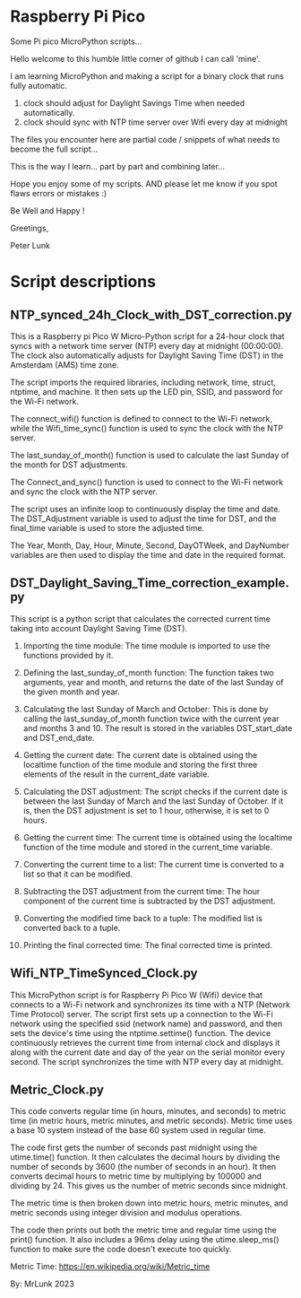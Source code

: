 # Raspberry Pi Pico
 Some Pi pico MicroPython scripts...

Hello welcome to this humble little corner of github I can call 'mine'.

I am learning MicroPython and making a script for a binary clock that runs fully automatic.
1. clock should adjust for Daylight Savings Time when needed automatically.
2. clock should sync with NTP time server over Wifi every day at midnight

The files you encounter here are partial code / snippets of what needs to become the full script...

This is the way I learn... part by part and combining later...

Hope you enjoy some of my scripts.
AND please let me know if you spot flaws errors or mistakes :)

Be Well and Happy !

Greetings,

Peter Lunk



# Script descriptions

## NTP_synced_24h_Clock_with_DST_correction.py

This is a Raspberry pi Pico W Micro-Python script for a 24-hour clock that syncs with a network time server (NTP) every day at midnight (00:00:00). The clock also automatically adjusts for Daylight Saving Time (DST) in the Amsterdam (AMS) time zone.

The script imports the required libraries, including network, time, struct, ntptime, and machine. It then sets up the LED pin, SSID, and password for the Wi-Fi network.

The connect_wifi() function is defined to connect to the Wi-Fi network, while the Wifi_time_sync() function is used to sync the clock with the NTP server.

The last_sunday_of_month() function is used to calculate the last Sunday of the month for DST adjustments.

The Connect_and_sync() function is used to connect to the Wi-Fi network and sync the clock with the NTP server.

The script uses an infinite loop to continuously display the time and date. The DST_Adjustment variable is used to adjust the time for DST, and the final_time variable is used to store the adjusted time.

The Year, Month, Day, Hour, Minute, Second, DayOTWeek, and DayNumber variables are then used to display the time and date in the required format.
 
## DST_Daylight_Saving_Time_correction_example.py

This script is a python script that calculates the corrected current time taking into account Daylight Saving Time (DST).

1. Importing the time module: The time module is imported to use the functions provided by it.

2. Defining the last_sunday_of_month function: The function takes two arguments, year and month, and returns the date of the last Sunday of the given month and year.

3. Calculating the last Sunday of March and October: This is done by calling the last_sunday_of_month function twice with the current year and months 3 and 10. The result is stored in the variables DST_start_date and DST_end_date.

4. Getting the current date: The current date is obtained using the localtime function of the time module and storing the first three elements of the result in the current_date variable.

5. Calculating the DST adjustment: The script checks if the current date is between the last Sunday of March and the last Sunday of October. If it is, then the DST adjustment is set to 1 hour, otherwise, it is set to 0 hours.

6. Getting the current time: The current time is obtained using the localtime function of the time module and stored in the current_time variable.

7. Converting the current time to a list: The current time is converted to a list so that it can be modified.

8. Subtracting the DST adjustment from the current time: The hour component of the current time is subtracted by the DST adjustment.

9. Converting the modified time back to a tuple: The modified list is converted back to a tuple.

10. Printing the final corrected time: The final corrected time is printed.
 
 
## Wifi_NTP_TimeSynced_Clock.py 

This MicroPython script is for Raspberry Pi Pico W (Wifi) device
that connects to a Wi-Fi network and synchronizes its time with 
a NTP (Network Time Protocol) server. 
The script first sets up a connection to the Wi-Fi network using
the specified ssid (network name) and password, and then sets
the device's time using the ntptime.settime() function. 
The device continuously retrieves the current time from internal
clock and displays it along with the current date and day of the
year on the serial monitor every second.
The script synchronizes the time with NTP every day at midnight.

## Metric_Clock.py

This code converts regular time (in hours, minutes, and seconds) to metric time (in metric hours, metric minutes, and metric seconds). Metric time uses a base 10 system instead of the base 60 system used in regular time.

The code first gets the number of seconds past midnight using the utime.time() function. It then calculates the decimal hours by dividing the number of seconds by 3600 (the number of seconds in an hour). It then converts decimal hours to metric time by multiplying by 100000 and dividing by 24. This gives us the number of metric seconds since midnight.

The metric time is then broken down into metric hours, metric minutes, and metric seconds using integer division and modulus operations.

The code then prints out both the metric time and regular time using the print() function. It also includes a 96ms delay using the utime.sleep_ms() function to make sure the code doesn't execute too quickly.

Metric Time: https://en.wikipedia.org/wiki/Metric_time 

By: MrLunk 2023
